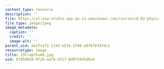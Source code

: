 ```yaml
---
content_type: resource
description: ''
file: https://ol-ocw-studio-app-qa.s3.amazonaws.com/courses/8-02-physics-ii-electricity-and-magnetism-spring-2007/87d596500f26aafbd3178d075945d6e4_23trapthumb.jpg
file_type: image/jpeg
image_metadata:
  caption: ''
  credit: ''
  image-alt: ''
parent_uid: ea1fcef1-1143-e57e-2f48-a97bf8747dc2
resourcetype: Image
title: 23trapthumb.jpg
uid: 87d59650-0f26-aafb-d317-8d075945d6e4
---
```

